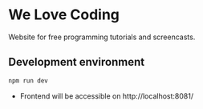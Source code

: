 # We Love Coding

Website for free programming tutorials and screencasts.

## Development environment

```bash
npm run dev
```

- Frontend will be accessible on http://localhost:8081/